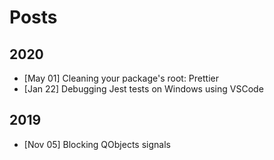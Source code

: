 # Posts

## 2020

- [May 01] Cleaning your package's root: Prettier
- [Jan 22] Debugging Jest tests on Windows using VSCode

## 2019

- [Nov 05] Blocking QObjects signals

